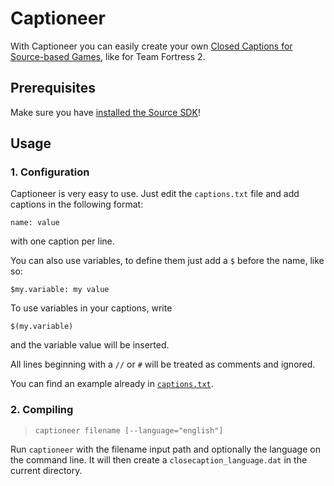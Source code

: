# Captioneer

With Captioneer you can easily create your own [Closed Captions for Source-based Games](https://developer.valvesoftware.com/wiki/Closed_Captions), like for Team Fortress 2.

## Prerequisites

Make sure you have [installed the Source SDK](https://developer.valvesoftware.com/wiki/SDK_Installation)!

## Usage

### 1. Configuration

Captioneer is very easy to use. Just edit the `captions.txt` file and add captions in the following format:

    name: value

with one caption per line.

You can also use variables, to define them just add a `$` before the name, like so:

    $my.variable: my value

To use variables in your captions, write

    $(my.variable)

and the variable value will be inserted.

All lines beginning with a `//` or `#` will be treated as comments and ignored.

You can find an example already in [`captions.txt`](https://github.com/Philipp15b/Captioneer/blob/master/captions.txt).

### 2. Compiling

> `captioneer filename [--language="english"]`

Run `captioneer` with the filename input path and optionally the language on the command line.
It will then create a `closecaption_language.dat` in the current directory.
